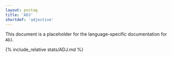 ```yaml
---
layout: postag
title: 'ADJ'
shortdef: 'adjective'
---
```


This document is a placeholder for the language-specific documentation
for `ADJ`.

{% include_relative stats/ADJ.md %}
